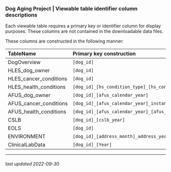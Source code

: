 ### Dog Aging Project | Viewable table identifier column descriptions

Each viewable table requires a primary key or identifier column for display purposes.
These columns are not contained in the downloadable data files.

These columns are constructed in the following manner:

| TableName      | Primary key construction |
| :--- | :----------- |
| DogOverview      | `[dog_id]`       |
| HLES_dog_owner      | `[dog_id]`       |
| HLES_cancer_conditions   | `[dog_id]`        |
| HLES_health_conditions   | `[dog_id]_[hs_condition_type]_[hs_condition]_instance`     |
| AFUS_dog_owner   | `[dog_id]_[afus_calendar_year]`   |
| AFUS_cancer_conditions   | `[dog_id]_[afus_calendar_year]_instance`       |
| AFUS_health_conditions | `[dog_id]_[afus_calendar_year]_[afus_hs_new_condition_type]_[afus_hs_new_condition]_instance`       |
| CSLB   | `[dog_id]_[cslb_year]` |
| EOLS  | `[dog_id]`    |
| ENVIRONMENT | `[dog_id]_[address_month]_address_year`       |
| ClinicalLabData      | `[dog_id]_[Year]`       |

*** 

###### *last updated 2022-09-30*
